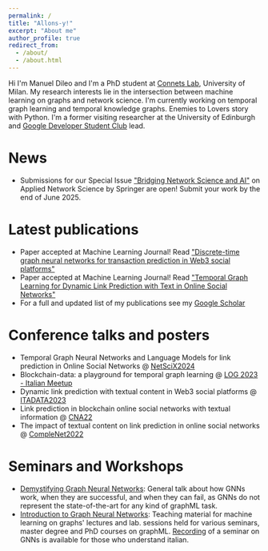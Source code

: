 ```yaml
---
permalink: /
title: "Allons-y!"
excerpt: "About me"
author_profile: true
redirect_from: 
  - /about/
  - /about.html
---
```


Hi I'm Manuel Dileo and I'm a PhD student at [Connets Lab](https://www.connets.di.unimi.it), University of Milan. My research interests lie in the intersection between machine learning on graphs and network science. I'm currently working on temporal graph learning and temporal knowledge graphs. Enemies to Lovers story with Python. I'm a former visiting researcher at the University of Edinburgh and [Google Developer Student Club](https://developers.google.com/community/dsc) lead.

News
======
- Submissions for our Special Issue ["Bridging Network Science and AI"](https://link.springer.com/collections/hafcebgfci) on Applied Network Science by Springer are open! Submit your work by the end of June 2025.


Latest publications
======
- Paper accepted at Machine Learning Journal! Read ["Discrete-time graph neural networks for transaction prediction in Web3 social platforms"](https://link.springer.com/article/10.1007/s10994-024-06579-y)
- Paper accepted at Machine Learning Journal! Read ["Temporal Graph Learning for Dynamic Link Prediction with Text in Online Social Networks"](https://link.springer.com/article/10.1007/s10994-023-06475-x)
- For a full and updated list of my publications see my [Google Scholar](https://scholar.google.com/citations?user=g6FUHEgAAAAJ&hl=it)

Conference talks and posters
======
- Temporal Graph Neural Networks and Language Models for link prediction in Online Social Networks @ [NetSciX2024](https://netscix2024.netscisociety.org/)
- Blockchain-data: a playground for temporal graph learning @ [LOG 2023 - Italian Meetup](https://sites.google.com/view/log-meetup-italy) 
- Dynamic link prediction with textual content in Web3 social platforms @ [ITADATA2023](https://www.itadata.it/)
- Link prediction in blockchain online social networks with textual information @ [CNA22](https://2022.complexnetworks.org/)
- The impact of textual content on link prediction in online social networks @ [CompleNet2022](https://complenet.weebly.com/)

Seminars and Workshops
======
- [Demystifying Graph Neural Networks](https://github.com/manuel-dileo/intro-gnn/blob/main/musemi/musemi_demystifying_gnns.pdf): General talk about how GNNs work, when they are successful, and when they can fail, as GNNs do not represent the state-of-the-art for any kind of graphML task. 
- [Introduction to Graph Neural Networks](https://github.com/manuel-dileo/intro-gnn): Teaching material for machine learning on graphs' lectures and lab. sessions held for various seminars, master degree and PhD courses on graphML. [Recording](https://www.youtube.com/watch?v=lbUjLRt3CHU) of a seminar on GNNs is available for those who understand italian. 
